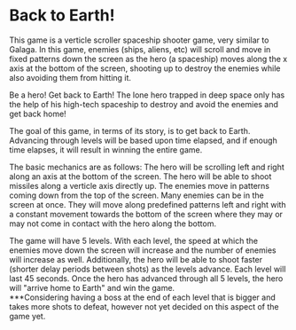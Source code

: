 Back to Earth!
==============

This game is a verticle scroller spaceship shooter game, very similar to Galaga.  In this game, enemies (ships, aliens, etc) will scroll and move in fixed patterns down the screen as the hero (a spaceship) moves along the x axis at the bottom of the screen, shooting up to destroy the enemies while also avoiding them from hitting it. 

Be a hero!  Get back to Earth!   The lone hero trapped in deep space only has the help of his high-tech spaceship to destroy and avoid the enemies and get back home!

The goal of this game, in terms of its story, is to get back to Earth.  Advancing through levels will be based upon time elapsed, and if enough time elapses, it will result in winning the entire game.

The basic mechanics are as follows:  The hero will be scrolling left and right along an axis at the bottom of the screen.  The hero will be able to shoot missiles along a verticle axis directly up.  The enemies move in patterns coming down from the top of the screen.  Many enemies can be in the screen at once.  They will move along predefined patterns left and right with a constant movement towards the bottom of the screen where they may or may not come in contact with the hero along the bottom.

The game will have 5 levels.  With each level, the speed at which the enemies move down the screen will increase and the number of enemies will increase as well.  Additionally, the hero will be able to shoot faster (shorter delay periods between shots) as the levels advance.  Each level will last 45 seconds.  Once the hero has advanced through all 5 levels, the hero will "arrive home to Earth" and win the game.  
***Considering having a boss at the end of each level that is bigger and takes more shots to defeat, however not yet decided on this aspect of the game yet.
